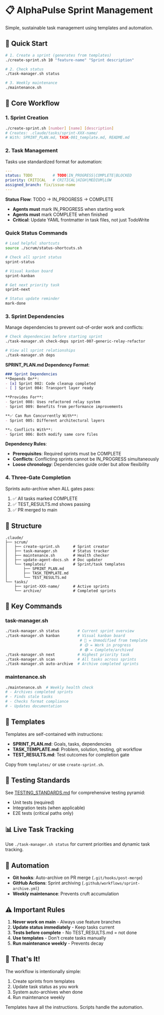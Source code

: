 # 📋 AlphaPulse Sprint Management

Simple, sustainable task management using templates and automation.

## 🚀 Quick Start

```bash
# 1. Create a sprint (generates from templates)
./create-sprint.sh 10 "feature-name" "Sprint description"

# 2. Check status
./task-manager.sh status

# 3. Weekly maintenance
./maintenance.sh
```

## 📐 Core Workflow

### 1. Sprint Creation
```bash
./create-sprint.sh [number] [name] [description]
# Creates: .claude/tasks/sprint-XXX-name/
# With: SPRINT_PLAN.md, TASK-001_template.md, README.md
```

### 2. Task Management
Tasks use standardized format for automation:
```yaml
---
status: TODO         # TODO|IN_PROGRESS|COMPLETE|BLOCKED
priority: CRITICAL   # CRITICAL|HIGH|MEDIUM|LOW
assigned_branch: fix/issue-name
---
```

**Status Flow**: TODO → IN_PROGRESS → COMPLETE
- **Agents must** mark IN_PROGRESS when starting work  
- **Agents must** mark COMPLETE when finished
- **Critical**: Update YAML frontmatter in task files, not just TodoWrite

### Quick Status Commands
```bash
# Load helpful shortcuts
source ./scrum/status-shortcuts.sh

# Check all sprint status
sprint-status

# Visual kanban board
sprint-kanban

# Get next priority task
sprint-next

# Status update reminder
mark-done
```

### 3. Sprint Dependencies
Manage dependencies to prevent out-of-order work and conflicts:

```bash
# Check dependencies before starting sprint
./task-manager.sh check-deps sprint-007-generic-relay-refactor

# View all sprint relationships
./task-manager.sh deps
```

**SPRINT_PLAN.md Dependency Format**:
```markdown
### Sprint Dependencies
**Depends On**: 
- [x] Sprint 002: Code cleanup completed
- [ ] Sprint 004: Transport layer ready

**Provides For**:
- Sprint 008: Uses refactored relay system
- Sprint 009: Benefits from performance improvements

**✅ Can Run Concurrently With**:
- Sprint 005: Different architectural layers

**⚠️ Conflicts With**:
- Sprint 006: Both modify same core files
```

**Dependency Rules**:
- **Prerequisites**: Required sprints must be COMPLETE
- **Conflicts**: Conflicting sprints cannot be IN_PROGRESS simultaneously  
- **Loose chronology**: Dependencies guide order but allow flexibility

### 4. Three-Gate Completion
Sprints auto-archive when ALL gates pass:
1. ✅ All tasks marked COMPLETE
2. ✅ TEST_RESULTS.md shows passing
3. ✅ PR merged to main

## 📁 Structure

```
.claude/
├── scrum/
│   ├── create-sprint.sh      # Sprint creator
│   ├── task-manager.sh       # Status tracker
│   ├── maintenance.sh        # Health checker
│   ├── update-agent-docs.sh  # Doc updater
│   └── templates/            # Sprint/task templates
│       ├── SPRINT_PLAN.md
│       ├── TASK_TEMPLATE.md
│       └── TEST_RESULTS.md
└── tasks/
    ├── sprint-XXX-name/      # Active sprints
    └── archive/              # Completed sprints
```

## 🔧 Key Commands

### task-manager.sh
```bash
./task-manager.sh status        # Current sprint overview
./task-manager.sh kanban        # Visual kanban board
                                 # 🔴 = Unmodified from template
                                 # 🟡 = Work in progress  
                                 # 🟢 = Complete/archived
./task-manager.sh next          # Highest priority task
./task-manager.sh scan          # All tasks across sprints
./task-manager.sh auto-archive  # Archive completed sprints
```

### maintenance.sh
```bash
./maintenance.sh  # Weekly health check
# - Archives completed sprints
# - Finds stale tasks
# - Checks format compliance
# - Updates documentation
```

## 📝 Templates

Templates are self-contained with instructions:

- **SPRINT_PLAN.md**: Goals, tasks, dependencies
- **TASK_TEMPLATE.md**: Problem, solution, testing, git workflow
- **TEST_RESULTS.md**: Test outcomes for completion gate

Copy from `templates/` or use `create-sprint.sh`.

## 🧪 Testing Standards

See [TESTING_STANDARDS.md](TESTING_STANDARDS.md) for comprehensive testing pyramid:
- Unit tests (required)
- Integration tests (when applicable)
- E2E tests (critical paths only)

## 📊 Live Task Tracking

Use `./task-manager.sh status` for current priorities and dynamic task tracking.

## 🔄 Automation

- **Git hooks**: Auto-archive on PR merge (`.git/hooks/post-merge`)
- **GitHub Actions**: Sprint archiving (`.github/workflows/sprint-archive.yml`)
- **Weekly maintenance**: Prevents cruft accumulation

## ⚠️ Important Rules

1. **Never work on main** - Always use feature branches
2. **Update status immediately** - Keep tasks current
3. **Tests before complete** - No TEST_RESULTS.md = not done
4. **Use templates** - Don't create tasks manually
5. **Run maintenance weekly** - Prevents decay

## 🎯 That's It!

The workflow is intentionally simple:
1. Create sprints from templates
2. Update task status as you work
3. System auto-archives when done
4. Run maintenance weekly

Templates have all the instructions. Scripts handle the automation.